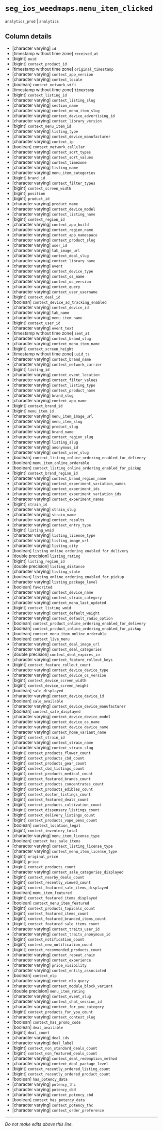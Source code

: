 # `seg_ios_weedmaps.menu_item_clicked`
`analytics_prod` | `analytics`

## Column details
* [character varying] `id`
* [timestamp without time zone] `received_at`
* [bigint]    `uuid`
* [bigint]    `context_product_id`
* [timestamp without time zone] `original_timestamp`
* [character varying] `context_app_version`
* [character varying] `context_locale`
* [boolean]   `context_network_wifi`
* [timestamp without time zone] `timestamp`
* [bigint]    `context_listing_id`
* [character varying] `context_listing_slug`
* [character varying] `section_name`
* [character varying] `context_menu_item_slug`
* [character varying] `context_device_advertising_id`
* [character varying] `context_library_version`
* [bigint]    `context_menu_item_id`
* [character varying] `listing_type`
* [character varying] `context_device_manufacturer`
* [character varying] `context_ip`
* [boolean]   `context_network_cellular`
* [character varying] `context_sort_types`
* [character varying] `context_sort_values`
* [character varying] `context_timezone`
* [character varying] `listing_name`
* [character varying] `menu_item_categories`
* [bigint]    `brand_id`
* [character varying] `context_filter_types`
* [bigint]    `context_screen_width`
* [bigint]    `position`
* [bigint]    `product_id`
* [character varying] `product_name`
* [character varying] `context_device_model`
* [character varying] `context_listing_name`
* [bigint]    `context_region_id`
* [character varying] `context_app_build`
* [character varying] `context_region_name`
* [character varying] `context_app_namespace`
* [character varying] `context_product_slug`
* [character varying] `user_id`
* [character varying] `lab_image_url`
* [character varying] `context_deal_slug`
* [character varying] `context_library_name`
* [character varying] `event`
* [character varying] `context_device_type`
* [character varying] `context_os_name`
* [character varying] `context_os_version`
* [character varying] `context_query`
* [character varying] `context_user_username`
* [bigint]    `context_deal_id`
* [boolean]   `context_device_ad_tracking_enabled`
* [character varying] `context_device_id`
* [character varying] `lab_name`
* [character varying] `menu_item_name`
* [bigint]    `context_user_id`
* [character varying] `event_text`
* [timestamp without time zone] `sent_at`
* [character varying] `context_brand_slug`
* [character varying] `context_menu_item_name`
* [bigint]    `context_screen_height`
* [timestamp without time zone] `uuid_ts`
* [character varying] `context_brand_name`
* [character varying] `context_network_carrier`
* [bigint]    `listing_id`
* [character varying] `context_event_location`
* [character varying] `context_filter_values`
* [character varying] `context_listing_type`
* [character varying] `context_product_name`
* [character varying] `brand_slug`
* [character varying] `context_app_name`
* [bigint]    `context_brand_id`
* [bigint]    `menu_item_id`
* [character varying] `menu_item_image_url`
* [character varying] `menu_item_slug`
* [character varying] `product_slug`
* [character varying] `brand_name`
* [character varying] `context_region_slug`
* [character varying] `listing_slug`
* [character varying] `anonymous_id`
* [character varying] `context_user_slug`
* [boolean]   `context_listing_online_ordering_enabled_for_delivery`
* [boolean]   `menu_item_online_orderable`
* [boolean]   `context_listing_online_ordering_enabled_for_pickup`
* [bigint]    `context_brand_region_id`
* [character varying] `context_brand_region_name`
* [character varying] `context_experiment_variation_names`
* [character varying] `context_experiment_ids`
* [character varying] `context_experiment_variation_ids`
* [character varying] `context_experiment_names`
* [bigint]    `strain_id`
* [character varying] `strain_slug`
* [character varying] `strain_name`
* [character varying] `context_results`
* [character varying] `context_entry_type`
* [bigint]    `listing_wmid`
* [character varying] `listing_license_type`
* [character varying] `listing_image_url`
* [character varying] `listing_city`
* [boolean]   `listing_online_ordering_enabled_for_delivery`
* [double precision] `listing_rating`
* [bigint]    `listing_region_id`
* [double precision] `listing_distance`
* [character varying] `listing_state`
* [boolean]   `listing_online_ordering_enabled_for_pickup`
* [character varying] `listing_package_level`
* [boolean]   `favorited`
* [character varying] `context_device_name`
* [character varying] `context_strain_category`
* [character varying] `context_menu_last_updated`
* [bigint]    `context_listing_wmid`
* [character varying] `context_default_weight`
* [character varying] `context_default_radio_option`
* [boolean]   `context_product_online_ordering_enabled_for_delivery`
* [boolean]   `context_product_online_ordering_enabled_for_pickup`
* [boolean]   `context_menu_item_online_orderable`
* [boolean]   `context_live_menu`
* [character varying] `context_deal_image_url`
* [character varying] `context_deal_categories`
* [double precision] `context_deal_expires_in`
* [character varying] `context_feature_rollout_keys`
* [bigint]    `context_feature_rollout_count`
* [character varying] `context_device_device_type`
* [character varying] `context_device_os_version`
* [bigint]    `context_device_screen_width`
* [bigint]    `context_device_screen_height`
* [boolean]   `sale_displayed`
* [character varying] `context_device_device_id`
* [boolean]   `sale_available`
* [character varying] `context_device_device_manufacturer`
* [boolean]   `context_sale_displayed`
* [character varying] `context_device_device_model`
* [character varying] `context_device_os_name`
* [character varying] `context_device_device_name`
* [character varying] `context_home_variant_name`
* [bigint]    `context_strain_id`
* [character varying] `context_strain_name`
* [character varying] `context_strain_slug`
* [bigint]    `context_products_flower_count`
* [bigint]    `context_products_cbd_count`
* [bigint]    `context_products_gear_count`
* [bigint]    `context_cbd_listings_count`
* [bigint]    `context_products_medical_count`
* [bigint]    `context_featured_brands_count`
* [bigint]    `context_products_concentrates_count`
* [bigint]    `context_products_edibles_count`
* [bigint]    `context_doctor_listings_count`
* [bigint]    `context_featured_deals_count`
* [bigint]    `context_products_cultivation_count`
* [bigint]    `context_dispensary_listings_count`
* [bigint]    `context_delivery_listings_count`
* [bigint]    `context_products_vape_pens_count`
* [boolean]   `context_location_legal`
* [bigint]    `context_inventory_total`
* [character varying] `menu_item_license_type`
* [boolean]   `context_has_sale_items`
* [character varying] `context_listing_license_type`
* [character varying] `context_menu_item_license_type`
* [bigint]    `original_price`
* [bigint]    `price`
* [bigint]    `context_products_count`
* [character varying] `context_sale_categories_displayed`
* [bigint]    `context_nearby_deals_count`
* [bigint]    `context_recently_viewed_count`
* [bigint]    `context_featured_sale_items_displayed`
* [boolean]   `menu_item_featured`
* [bigint]    `context_featured_items_displayed`
* [boolean]   `context_menu_item_featured`
* [bigint]    `context_products_topicals_count`
* [bigint]    `context_featured_items_count`
* [bigint]    `context_featured_branded_items_count`
* [bigint]    `context_featured_sale_items_count`
* [character varying] `context_traits_user_id`
* [character varying] `context_traits_anonymous_id`
* [bigint]    `context_notification_count`
* [bigint]    `context_new_notification_count`
* [bigint]    `context_recommended_products_count`
* [character varying] `context_repeat_chain`
* [character varying] `context_experience`
* [character varying] `price_visibility`
* [character varying] `context_entity_associated`
* [boolean]   `context_nlp`
* [character varying] `context_nlp_query`
* [character varying] `context_module_block_variant`
* [double precision] `menu_item_rating`
* [character varying] `context_event_slug`
* [character varying] `context_chat_session_id`
* [character varying] `context_for_you_category`
* [bigint]    `context_products_for_you_count`
* [character varying] `context_contest_slug`
* [boolean]   `context_has_promo_code`
* [boolean]   `deal_available`
* [bigint]    `deal_count`
* [character varying] `deal_ids`
* [character varying] `deal_label`
* [bigint]    `context_non_standard_deals_count`
* [bigint]    `context_non_featured_deals_count`
* [character varying] `context_deal_redemption_method`
* [character varying] `context_deal_package_level`
* [bigint]    `context_recently_ordered_listing_count`
* [bigint]    `context_recently_ordered_product_count`
* [boolean]   `has_potency_data`
* [character varying] `potency_thc`
* [character varying] `potency_cbd`
* [character varying] `context_potency_cbd`
* [boolean]   `context_has_potency_data`
* [character varying] `context_potency_thc`
* [character varying] `context_order_preference`

-------------------------------------------------------------------------------
*Do not make edits above this line.*

